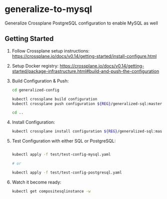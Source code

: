 # generalize-to-mysql

Generalize Crossplane PostgreSQL configuration to enable MySQL as well

## Getting Started

1. Follow Crossplane setup instructions: https://crossplane.io/docs/v0.14/getting-started/install-configure.html
1. Setup Docker registry: https://crossplane.io/docs/v0.14/getting-started/package-infrastructure.html#build-and-push-the-configuration
1. Build Configuration & Push:

    ```bash
    cd generalized-config

    kubectl crossplane build configuration
    kubectl crossplane push configuration ${REG}/generalized-sql:master

    cd ..
    ```

1. Install Configuration:

    ```bash
    kubectl crossplane install configuration ${REG}/generalized-sql:master
    ```

1. Test Configuration with either SQL or PostgreSQL:

    ```bash

    kubectl apply -f test/test-config-mysql.yaml

    # or

    kubectl apply -f test/test-config-postgresql.yaml
    ```

1. Watch it become ready:

    ```bash
    kubectl get compositesqlinstance -w
    ```
